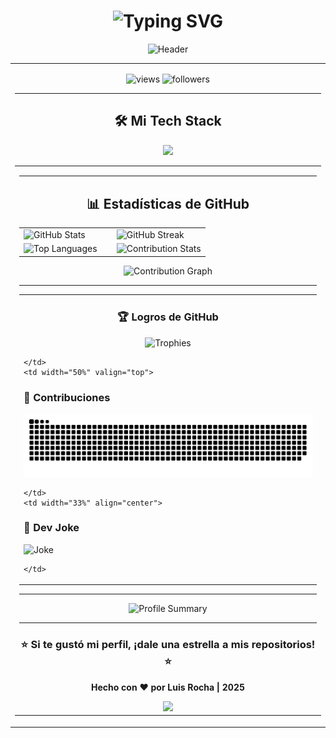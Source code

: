 <h1 align="center">
  <img src="https://readme-typing-svg.demolab.com?font=Fira+Code&weight=700&size=35&duration=3000&pause=1000&color=00D9FF&center=true&vCenter=true&multiline=true&repeat=true&width=800&height=100&lines=%F0%9F%91%8B+Hola!+Soy+Luis+Rocha;Estudiante+de+Ing.+en+Sistemas+%F0%9F%92%BB;Explorando+el+Mundo+Digital+%F0%9F%9A%80" alt="Typing SVG" />
</h1>

<div align="center">
  <img src="https://github.com/halfrost/halfrost/blob/master/icons/header_.png" alt="Header">
</div>

<table align="center">
  <tr>
    <td width="50%" valign="top">
      

<p align="center">
  <img src="https://komarev.com/ghpvc/?username=Luiss2080&label=Visitas&color=0e75b6&style=flat" alt="views" />
  <img src="https://img.shields.io/github/followers/Luiss2080?label=Seguidores&style=social" alt="followers" />
</p>

---

<h2 align="center">🛠️ Mi Tech Stack</h2>

<div align="center">
  <img src="https://skillicons.dev/icons?i=python,javascript,typescript,java,html,css,react,nodejs,express,mongodb,mysql,postgresql,git,github,vscode,docker,linux,bash,figma,photoshop&perline=10" />
</div>

<table width="100%">
  <tr>
    <td width="50%" valign="top">




---

<h2 align="center">📊 Estadísticas de GitHub</h2>

<table width="100%">
  <tr>
    <td width="50%" valign="top">
      <img src="https://github-readme-stats.vercel.app/api?username=Luiss2080&show_icons=true&theme=radical&hide_border=true&bg_color=0D1117&title_color=00D9FF&icon_color=00D9FF&text_color=FFFFFF" width="100%" alt="GitHub Stats" />
    </td>
    <td width="50%" valign="top">
      <img src="https://github-readme-streak-stats.herokuapp.com/?user=Luiss2080&theme=radical&hide_border=true&background=0D1117&stroke=00D9FF&ring=00D9FF&fire=FF6B6B&currStreakLabel=00D9FF" width="100%" alt="GitHub Streak" />
    </td>
  </tr>
  <tr>
    <td width="50%" valign="top">
      <img src="https://github-readme-stats.vercel.app/api/top-langs/?username=Luiss2080&layout=compact&theme=radical&hide_border=true&bg_color=0D1117&title_color=00D9FF&text_color=FFFFFF&langs_count=8" width="100%" alt="Top Languages" />
    </td>
    <td width="50%" valign="top">
      <img src="https://github-contributor-stats.vercel.app/api?username=Luiss2080&theme=radical&hide_border=true&bg_color=0D1117&title_color=00D9FF&text_color=FFFFFF" width="100%" alt="Contribution Stats" />
    </td>
  </tr>
</table>

<div align="center">
  <img src="https://github-readme-activity-graph.vercel.app/graph?username=Luiss2080&theme=react-dark&hide_border=true&bg_color=0D1117&color=00D9FF&line=00D9FF&point=FFFFFF" width="98%" alt="Contribution Graph" />
</div>

---

<table width="100%">
  <tr>
    <td width="50%" valign="top">

<h3 align="center">🏆 Logros de GitHub</h3>

<div align="center">
  <img src="https://github-profile-trophy.vercel.app/?username=Luiss2080&theme=radical&no-frame=true&no-bg=true&margin-w=4&row=2&column=3" width="100%" alt="Trophies" />
</div>

    </td>
    <td width="50%" valign="top">






### 🐍 Contribuciones

<img src="https://raw.githubusercontent.com/Platane/snk/output/github-contribution-grid-snake-dark.svg" width="100%" alt="Snake" />

    </td>
    <td width="33%" align="center">

### 💭 Dev Joke

<img src="https://readme-jokes.vercel.app/api?theme=radical&hideBorder" width="100%" alt="Joke" />

    </td>
  </tr>
</table>

---

<div align="center">
  <img src="https://github-profile-summary-cards.vercel.app/api/cards/profile-details?username=Luiss2080&theme=radical" width="98%" alt="Profile Summary" />
</div>

---

<div align="center">
  
### ⭐ Si te gustó mi perfil, ¡dale una estrella a mis repositorios! ⭐

**Hecho con ❤️ por Luis Rocha | 2025**

  <img src="https://capsule-render.vercel.app/api?type=waving&color=gradient&customColorList=6,11,20&height=120&section=footer" width="100%"/>
</div>
